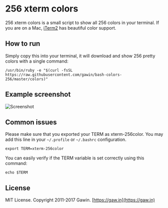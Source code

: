 # 256 xterm colors

256 xterm colors is a small script to show all 256 colors in your terminal.
If you are on a Mac, [iTerm2](https://www.iterm2.com/) has beautiful color support.

## How to run

Simply copy this into your terminal, it will download and show 256 pretty colors with a single command:

```
/usr/bin/ruby -e "$(curl -fsSL https://raw.githubusercontent.com/gawin/bash-colors-256/master/colors)"
```

## Example screenshot

![Screenshot](https://raw.githubusercontent.com/gawin/bash-colors-256/master/bash_256_colors_iterm_screenshot.png?raw=true)

## Common issues

Please make sure that you exported your TERM as xterm-256color. You may add this line in your `~/.profile` or `~/.bashrc` configuration.

```
export TERM=xterm-256color
```

You can easily verify if the TERM variable is set correctly using this command:

```
echo $TERM
```

## License

MIT License. Copyright 2011-2017 Gawin. [https://gaw.in](https://gaw.in)

